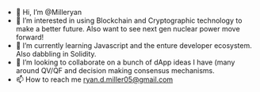 - 👋 Hi, I’m @Milleryan
- 👀 I’m interested in using Blockchain and Cryptographic technology to make a better future.  Also want to see next gen nuclear power move forward!
- 🌱 I’m currently learning Javascript and the enture developer ecosystem.  Also dabbling in Solidity.
- 💞️ I’m looking to collaborate on a bunch of dApp ideas I have (many around QV/QF and decision making consensus mechanisms.
- 📫 How to reach me ryan.d.miller05@gmail.com

<!---
Milleryan/Milleryan is a ✨ special ✨ repository because its `README.md` (this file) appears on your GitHub profile.
You can click the Preview link to take a look at your changes.
--->
